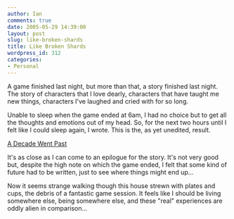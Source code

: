 ```yaml
---
author: Ian
comments: true
date: 2005-05-29 14:39:00
layout: post
slug: like-broken-shards
title: Like Broken Shards
wordpress_id: 312
categories:
- Personal
---
```


A game finished last night, but more than that, a story finished last night.  The story of characters that I love dearly, characters that have taught me new things, characters I've laughed and cried with for so long.  

Unable to sleep when the game ended at 6am, I had no choice but to get all the thoughts and emotions out of my head.  So, for the next two hours until I felt like I could sleep again, I wrote.  This is the, as yet unedited, result.  

<a href="http://www.marmablue.co.uk/index.php?title=A_Decade_Went_Past">A Decade Went Past</a>  

It's as close as I can come to an epilogue for the story.  It's not very good but, despite the high note on which the game ended, I felt that some kind of future had to be written, just to see where things might end up...  

Now it seems strange walking though this house strewn with plates and cups, the debris of a fantastic game session.  It feels like I should be living somewhere else, being somewhere else, and these "real" experiences are oddly alien in comparison...
